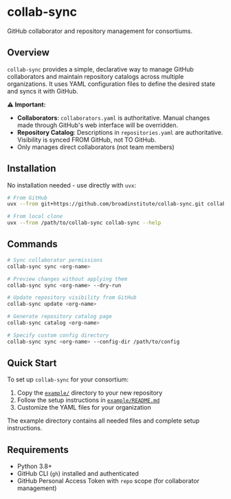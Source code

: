 # collab-sync

GitHub collaborator and repository management for consortiums.

## Overview

`collab-sync` provides a simple, declarative way to manage GitHub collaborators and maintain repository catalogs across multiple organizations. It uses YAML configuration files to define the desired state and syncs it with GitHub.

**⚠️ Important:**
- **Collaborators**: `collaborators.yaml` is authoritative. Manual changes made through GitHub's web interface will be overridden.
- **Repository Catalog**: Descriptions in `repositories.yaml` are authoritative. Visibility is synced FROM GitHub, not TO GitHub.
- Only manages direct collaborators (not team members)

## Installation

No installation needed - use directly with `uvx`:

```bash
# From GitHub
uvx --from git+https://github.com/broadinstitute/collab-sync.git collab-sync --help

# From local clone
uvx --from /path/to/collab-sync collab-sync --help
```

## Commands

```bash
# Sync collaborator permissions
collab-sync sync <org-name>

# Preview changes without applying them
collab-sync sync <org-name> --dry-run

# Update repository visibility from GitHub
collab-sync update <org-name>

# Generate repository catalog page
collab-sync catalog <org-name>

# Specify custom config directory
collab-sync sync <org-name> --config-dir /path/to/config
```

## Quick Start

To set up `collab-sync` for your consortium:

1. Copy the [`example/`](example/) directory to your new repository
2. Follow the setup instructions in [`example/README.md`](example/README.md)
3. Customize the YAML files for your organization

The example directory contains all needed files and complete setup instructions.

## Requirements

- Python 3.8+
- GitHub CLI (`gh`) installed and authenticated
- GitHub Personal Access Token with `repo` scope (for collaborator management)
